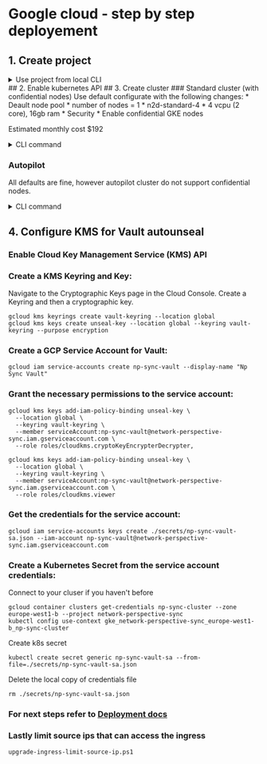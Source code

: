 # Google cloud - step by step deployement

## 1. Create project
<details>
  <summary>Use project from local CLI</summary>    
    gcloud config set project network-perspective-sync

</details>
## 2. Enable kubernetes API
## 3. Create cluster
### Standard cluster (with confidential nodes)
Use default configurate with the following changes:
* Deault node pool 
  * number of nodes = 1
  * n2d-standard-4 
     * 4 vcpu (2 core), 16gb ram
* Security
  * Enable confidential GKE nodes  

Estimated monthly cost	$192

<details>
  <summary>CLI command</summary>    

```
gcloud beta container --project "network-perspective-sync" clusters create "np-sync-cluster" --zone "europe-west1-b" --no-enable-basic-auth --cluster-version "1.27.3-gke.100" --release-channel "regular" --machine-type "n2d-standard-4" --image-type "COS_CONTAINERD" --disk-type "pd-balanced" --disk-size "100" --metadata disable-legacy-endpoints=true --scopes "https://www.googleapis.com/auth/devstorage.read_only","https://www.googleapis.com/auth/logging.write","https://www.googleapis.com/auth/monitoring","https://www.googleapis.com/auth/servicecontrol","https://www.googleapis.com/auth/service.management.readonly","https://www.googleapis.com/auth/trace.append" --num-nodes "1" --logging=SYSTEM,WORKLOAD --monitoring=SYSTEM --enable-ip-alias --network "projects/network-perspective-sync/global/networks/default" --subnetwork "projects/network-perspective-sync/regions/europe-west1/subnetworks/default" --no-enable-intra-node-visibility --default-max-pods-per-node "110" --security-posture=standard --workload-vulnerability-scanning=disabled --no-enable-master-authorized-networks --addons HorizontalPodAutoscaling,HttpLoadBalancing,GcePersistentDiskCsiDriver --enable-autoupgrade --enable-autorepair --max-surge-upgrade 1 --max-unavailable-upgrade 0 --binauthz-evaluation-mode​=DISABLED --enable-managed-prometheus --enable-shielded-nodes --enable-confidential-nodes --node-locations "europe-west1-b"
```
</details>

### Autopilot
All defaults are fine, however autopilot cluster do not support confidential nodes.
<details>
  <summary>CLI command</summary>    

```
gcloud container --project "network-perspective-sync" clusters create-auto "np-sync-autopilot-cluster" --region "europe-west1" --release-channel "regular" --network "projects/network-perspective-sync/global/networks/default" --subnetwork "projects/network-perspective-sync/regions/europe-west1/subnetworks/default" --cluster-ipv4-cidr "/17"
```
</details>

## 4. Configure KMS for Vault autounseal
### Enable Cloud Key Management Service (KMS) API
### Create a KMS Keyring and Key:
Navigate to the Cryptographic Keys page in the Cloud Console.
Create a Keyring and then a cryptographic key.

```
gcloud kms keyrings create vault-keyring --location global
gcloud kms keys create unseal-key --location global --keyring vault-keyring --purpose encryption
```

### Create a GCP Service Account for Vault:

```
gcloud iam service-accounts create np-sync-vault --display-name "Np Sync Vault"
```

### Grant the necessary permissions to the service account:

```
gcloud kms keys add-iam-policy-binding unseal-key \
  --location global \
  --keyring vault-keyring \
  --member serviceAccount:np-sync-vault@network-perspective-sync.iam.gserviceaccount.com \
  --role roles/cloudkms.cryptoKeyEncrypterDecrypter,

gcloud kms keys add-iam-policy-binding unseal-key \
  --location global \
  --keyring vault-keyring \
  --member serviceAccount:np-sync-vault@network-perspective-sync.iam.gserviceaccount.com \
  --role roles/cloudkms.viewer
```

### Get the credentials for the service account:

```
gcloud iam service-accounts keys create ./secrets/np-sync-vault-sa.json --iam-account np-sync-vault@network-perspective-sync.iam.gserviceaccount.com
```

### Create a Kubernetes Secret from the service account credentials:

Connect to your cluser if you haven't before
```
gcloud container clusters get-credentials np-sync-cluster --zone europe-west1-b --project network-perspective-sync
kubectl config use-context gke_network-perspective-sync_europe-west1-b_np-sync-cluster
```
Create k8s secret
```
kubectl create secret generic np-sync-vault-sa --from-file=./secrets/np-sync-vault-sa.json
```

Delete the local copy of credentials file
```
rm ./secrets/np-sync-vault-sa.json
```

### For next steps refer to [Deployment docs](../readme.md)


### Lastly limit source ips that can access the ingress 
```
upgrade-ingress-limit-source-ip.ps1
```